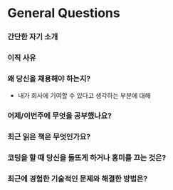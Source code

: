 # General Questions

### 간단한 자기 소개



### 이직 사유



### 왜 당신을 채용해야 하는지?

* 내가 회사에 기여할 수 있다고 생각하는 부분에 대해



### 어제/이번주에 무엇을 공부했나요? 



### 최근 읽은 책은 무엇인가요?



### 코딩을 할 때 당신을 들뜨게 하거나 흥미를 끄는 것은?



### 최근에 경험한 기술적인 문제와 해결한 방법은?



